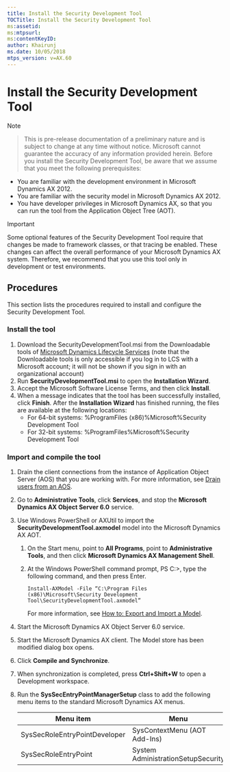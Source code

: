 ```yaml
---
title: Install the Security Development Tool
TOCTitle: Install the Security Development Tool
ms:assetid: 
ms:mtpsurl: 
ms:contentKeyID: 
author: Khairunj
ms.date: 10/05/2018
mtps_version: v=AX.60
---
```


# Install the Security Development Tool


> [!NOTE] 

> This is pre-release documentation of a preliminary nature and is subject to change at any time without notice. Microsoft cannot guarantee the accuracy of any information provided herein. Before you install the Security Development Tool, be aware that we assume that you meet the following prerequisites:

-   You are familiar with the development environment in Microsoft Dynamics AX 2012.
-   You are familiar with the security model in Microsoft Dynamics AX 2012.
-   You have developer privileges in Microsoft Dynamics AX, so that you can run the tool from the Application Object Tree (AOT).

> [!IMPORTANT] 
> Some optional features of the Security Development Tool require that changes be made to framework classes, or that tracing be enabled. These changes can affect the overall performance of your Microsoft Dynamics AX system. Therefore, we recommend that you use this tool only in development or test environments.

## Procedures
This section lists the procedures required to install and configure the Security Development Tool.

### Install the tool

1.  Download the SecurityDevelopmentTool.msi from the Downloadable tools of [Microsoft Dynamics Lifecycle Services](https://lcs.dynamics.com) (note that the Downloadable tools is only accessible if you log in to LCS with a Microsoft account; it will not be shown if you sign in with an organizational account)
2.  Run **SecurityDevelopmentTool.msi** to open the **Installation Wizard**.
3.  Accept the Microsoft Software License Terms, and then click **Install**.
4.  When a message indicates that the tool has been successfully installed, click **Finish**. After the **Installation** **Wizard** has finished running, the files are available at the following locations:
    -   For 64-bit systems: %ProgramFiles (x86)%Microsoft%Security Development Tool
    -   For 32-bit systems: %ProgramFiles%Microsoft%Security Development Tool

### Import and compile the tool

1.  Drain the client connections from the instance of Application Object Server (AOS) that you are working with. For more information, see [Drain users from an AOS](https://technet.microsoft.com/library/hh433538.aspx).
2.  Go to **Administrative Tools**, click **Services**, and stop the **Microsoft Dynamics AX Object Server 6.0** service.
3.  Use Windows PowerShell or AXUtil to import the **SecurityDevelopmentTool.axmodel** model into the Microsoft Dynamics AX AOT.
    1.  On the Start menu, point to **All Programs**, point to **Administrative Tools**, and then click **Microsoft Dynamics AX Management Shell**.
    2.  At the Windows PowerShell command prompt, PS C:&gt;, type the following command, and then press Enter.

            Install-AXModel -File “C:\Program Files (x86)\Microsoft\Security Development Tool\SecurityDevelopmentTool.axmodel”

        For more information, see [How to: Export and Import a Model](https://msdn.microsoft.com/library/c2449a03-7574-4b9d-8518-9005b560209f(AX.60).aspx).

4.  Start the Microsoft Dynamics AX Object Server 6.0 service.
5.  Start the Microsoft Dynamics AX client. The Model store has been modified dialog box opens.
6.  Click **Compile and Synchronize**.
7.  When synchronization is completed, press **Ctrl+Shift+W** to open a Development workspace.
8.  Run the **SysSecEntryPointManagerSetup** class to add the following menu items to the standard Microsoft Dynamics AX menus.

    | Menu item                     | Menu                               |
    |-------------------------------|------------------------------------|
    | SysSecRoleEntryPointDeveloper | SysContextMenu (AOT Add-Ins)       |
    | SysSecRoleEntryPoint          | System AdministrationSetupSecurity |
